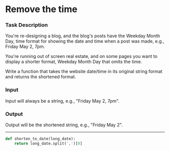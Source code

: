 # Remove the time

### Task Description
You're re-designing a blog, and the blog's posts have the Weekday Month Day, time format for showing the date and time when a post was made, e.g., Friday May 2, 7pm.

You're running out of screen real estate, and on some pages you want to display a shorter format, Weekday Month Day that omits the time.

Write a function that takes the website date/time in its original string format and returns the shortened format.

### Input
Input will always be a string, e.g., "Friday May 2, 7pm". 

### Output
Output will be the shortened string, e.g., "Friday May 2".

---

```py
def shorten_to_date(long_date):
    return long_date.split(',')[0]
```
